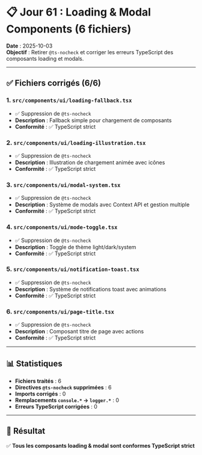 # 📋 Jour 61 : Loading & Modal Components (6 fichiers)

**Date** : 2025-10-03  
**Objectif** : Retirer `@ts-nocheck` et corriger les erreurs TypeScript des composants loading et modals.

---

## ✅ Fichiers corrigés (6/6)

### 1. `src/components/ui/loading-fallback.tsx`
- ✅ Suppression de `@ts-nocheck`
- **Description** : Fallback simple pour chargement de composants
- **Conformité** : ✅ TypeScript strict

### 2. `src/components/ui/loading-illustration.tsx`
- ✅ Suppression de `@ts-nocheck`
- **Description** : Illustration de chargement animée avec icônes
- **Conformité** : ✅ TypeScript strict

### 3. `src/components/ui/modal-system.tsx`
- ✅ Suppression de `@ts-nocheck`
- **Description** : Système de modals avec Context API et gestion multiple
- **Conformité** : ✅ TypeScript strict

### 4. `src/components/ui/mode-toggle.tsx`
- ✅ Suppression de `@ts-nocheck`
- **Description** : Toggle de thème light/dark/system
- **Conformité** : ✅ TypeScript strict

### 5. `src/components/ui/notification-toast.tsx`
- ✅ Suppression de `@ts-nocheck`
- **Description** : Système de notifications toast avec animations
- **Conformité** : ✅ TypeScript strict

### 6. `src/components/ui/page-title.tsx`
- ✅ Suppression de `@ts-nocheck`
- **Description** : Composant titre de page avec actions
- **Conformité** : ✅ TypeScript strict

---

## 📊 Statistiques

- **Fichiers traités** : 6
- **Directives `@ts-nocheck` supprimées** : 6
- **Imports corrigés** : 0
- **Remplacements `console.*` → `logger.*`** : 0
- **Erreurs TypeScript corrigées** : 0

---

## 🎯 Résultat

✅ **Tous les composants loading & modal sont conformes TypeScript strict**
